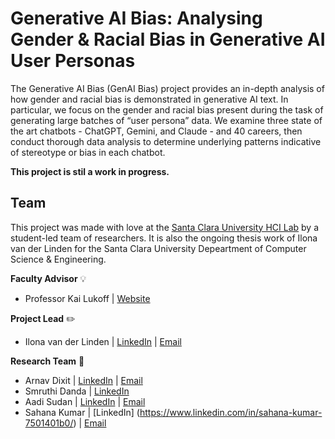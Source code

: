 # Generative AI Bias: Analysing Gender & Racial Bias in Generative AI User Personas

The Generative AI Bias (GenAI Bias) project provides an in-depth analysis of how gender and racial bias is demonstrated in generative AI text. In particular, we focus on the gender and racial bias present during the task of generating large batches of “user persona” data. We examine three state of the art chatbots - ChatGPT, Gemini, and Claude - and 40 careers, then conduct thorough data analysis to determine underlying patterns indicative of stereotype or bias in each chatbot.

**This project is stil a work in progress.**

## Team

This project was made with love at the [Santa Clara University HCI Lab](https://scuhci.com/) by a student-led team of researchers. It is also the ongoing thesis work of Ilona van der Linden for the Santa Clara University Depeartment of Computer Science & Engineering.

**Faculty Advisor** :bulb:
- Professor Kai Lukoff | [Website](https://kailukoff.com/)

**Project Lead** ✏️
- Ilona van der Linden | [LinkedIn](https://www.linkedin.com/in/lonavdlin/) | [Email](mailto:lonavdlin@gmail.com)

**Research Team** 📖
- Arnav Dixit | [LinkedIn](https://www.linkedin.com/in/arnav-dixit/) | [Email](mailto:dixitarnav2@gmail.com)
- Smruthi Danda | [LinkedIn](https://www.linkedin.com/in/smruthi-danda/) 
- Aadi Sudan | [LinkedIn](https://www.linkedin.com/in/aadi-sudan-66b183204/) | [Email](mailto:aadisudan123@gmail.com)
- Sahana Kumar | [LinkedIn] (https://www.linkedin.com/in/sahana-kumar-7501401b0/) | [Email](mailto:sahana@anands.net)
